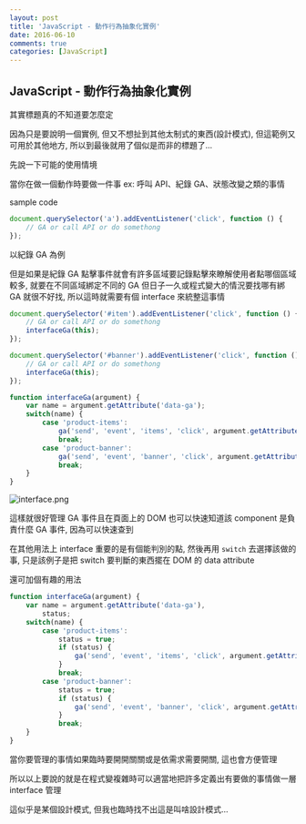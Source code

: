 ```yaml
---
layout: post
title: 'JavaScript - 動作行為抽象化實例'
date: 2016-06-10
comments: true
categories: [JavaScript]
---
```

## JavaScript - 動作行為抽象化實例

其實標題真的不知道要怎麼定

因為只是要說明一個實例, 但又不想扯到其他太制式的東西(設計模式), 但這範例又可用於其他地方, 所以到最後就用了個似是而非的標題了...

先說一下可能的使用情境

當你在做一個動作時要做一件事 ex: 呼叫 API、紀錄 GA、狀態改變之類的事情

sample code

```javascript
document.querySelector('a').addEventListener('click', function () {
    // GA or call API or do somethong
});
```

以紀錄 GA 為例

但是如果是紀錄 GA 點擊事件就會有許多區域要記錄點擊來瞭解使用者點哪個區域較多, 就要在不同區域綁定不同的 GA 但日子一久或程式變大的情況要找哪有綁 GA 就很不好找, 所以這時就需要有個 interface 來統整這事情

```javascript
document.querySelector('#item').addEventListener('click', function () {
    // GA or call API or do somethong
    interfaceGa(this);
});

document.querySelector('#banner').addEventListener('click', function () {
    // GA or call API or do somethong
    interfaceGa(this);
});

function interfaceGa(argument) {
    var name = argument.getAttribute('data-ga');
    switch(name) {
        case 'product-items':
            ga('send', 'event', 'items', 'click', argument.getAttribute('data-name'));
            break;
        case 'product-banner':
            ga('send', 'event', 'banner', 'click', argument.getAttribute('data-name'));
            break;
    }
}
```

![interface.png](http://user-image.logdown.io/user/3170/blog/3202/post/736758/kBxO0u4RPmhv5InIM6zW_interface.png)

這樣就很好管理 GA 事件且在頁面上的 DOM 也可以快速知道該 component 是負責什麼 GA 事件, 因為可以快速查到

在其他用法上 interface 重要的是有個能判別的點, 然後再用 `switch` 去選擇該做的事, 只是該例子是把 switch 要判斷的東西擺在 DOM 的 data attribute

還可加個有趣的用法

```javascript
function interfaceGa(argument) {
    var name = argument.getAttribute('data-ga'),
        status;
    switch(name) {
        case 'product-items':
            status = true;
            if (status) {
                ga('send', 'event', 'items', 'click', argument.getAttribute('data-name'));
            }
            break;
        case 'product-banner':
            status = true;
            if (status) {
                ga('send', 'event', 'banner', 'click', argument.getAttribute('data-name'));
            }
            break;
    }
}
```

當你要管理的事情如果臨時要開開關關或是依需求需要開關, 這也會方便管理

所以以上要說的就是在程式變複雜時可以適當地把許多定義出有要做的事情做一層 interface 管理

這似乎是某個設計模式, 但我也臨時找不出這是叫啥設計模式...

